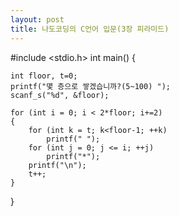```yaml
---
layout: post
title: 나도코딩의 C언어 입문(3장 피라미드)
---
```


#include <stdio.h>
int main() {

	int floor, t=0;
	printf("몇 층으로 쌓겠습니까?(5~100) ");
	scanf_s("%d", &floor);

	for (int i = 0; i < 2*floor; i+=2)
	{
		for (int k = t; k<floor-1; ++k)
			printf(" ");
		for (int j = 0; j <= i; ++j)
			printf("*");
		printf("\n");
		t++;
	}
}
